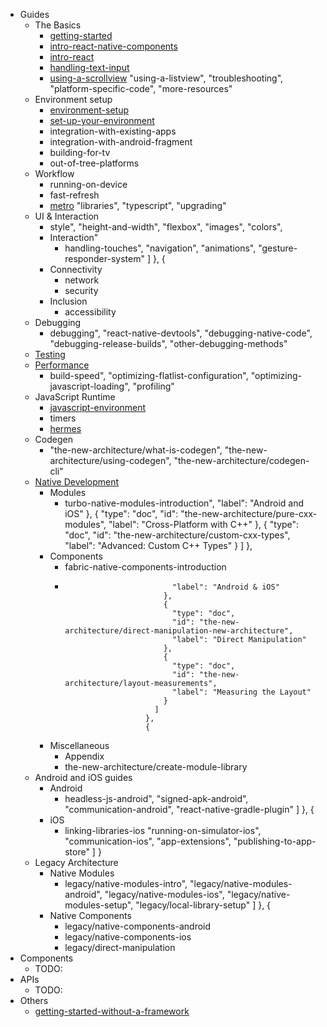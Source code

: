 * Guides
  * The Basics
    * [getting-started](introduction.md)
    * [intro-react-native-components](intro-react-native-components.md)
    * [intro-react](intro-react.md)
    * [handling-text-input](handling-text-input.md)
    * [using-a-scrollview](using-a-scrollview.md)
          "using-a-listview",
          "troubleshooting",
          "platform-specific-code",
          "more-resources"
  * Environment setup
    * [environment-setup](getting-started.md)
    * [set-up-your-environment](set-up-your-environment.md)
    * integration-with-existing-apps
    * integration-with-android-fragment
    * building-for-tv
    * out-of-tree-platforms
  * Workflow
    * running-on-device
    * fast-refresh
    * [metro](metro.md)
            "libraries",
            "typescript",
            "upgrading"
  * UI & Interaction
    * style",
              "height-and-width",
              "flexbox",
              "images",
              "colors",
    * Interaction"
      * handling-touches",
                    "navigation",
                    "animations",
                    "gesture-responder-system"
                  ]
                },
                {
    * Connectivity
      * network
      * security
    * Inclusion
      * accessibility
  * Debugging
    * debugging",
                  "react-native-devtools",
                  "debugging-native-code",
                  "debugging-release-builds",
                  "other-debugging-methods"
  * [Testing](testing-overview.md)
  * [Performance](performance.md)
    * build-speed",
                    "optimizing-flatlist-configuration",
                    "optimizing-javascript-loading",
                    "profiling"
  * JavaScript Runtime
    * [javascript-environment](javascript-environment.md)
    * timers
    * [hermes](hermes.md)
  * Codegen
    * "the-new-architecture/what-is-codegen",
                        "the-new-architecture/using-codegen",
                        "the-new-architecture/codegen-cli"
  * [Native Development](native-platforms.md)
    * Modules
      * turbo-native-modules-introduction",
                                  "label": "Android and iOS"
                                },
                                {
                                  "type": "doc",
                                  "id": "the-new-architecture/pure-cxx-modules",
                                  "label": "Cross-Platform with C++"
                                },
                                {
                                  "type": "doc",
                                  "id": "the-new-architecture/custom-cxx-types",
                                  "label": "Advanced: Custom C++ Types"
                                }
                              ]
                            },
    * Components
      * fabric-native-components-introduction
      * 
                                    "label": "Android & iOS"
                                  },
                                  {
                                    "type": "doc",
                                    "id": "the-new-architecture/direct-manipulation-new-architecture",
                                    "label": "Direct Manipulation"
                                  },
                                  {
                                    "type": "doc",
                                    "id": "the-new-architecture/layout-measurements",
                                    "label": "Measuring the Layout"
                                  }
                                ]
                              },
                              {
    * Miscellaneous
      * Appendix
      * the-new-architecture/create-module-library
  * Android and iOS guides
    * Android
      * headless-js-android",
                                    "signed-apk-android",
                                    "communication-android",
                                    "react-native-gradle-plugin"
                                  ]
                                },
                                {
    * iOS
      * linking-libraries-ios
                                        "running-on-simulator-ios",
                                        "communication-ios",
                                        "app-extensions",
                                        "publishing-to-app-store"
                                      ]
                                    }
  * Legacy Architecture
    * Native Modules
      * legacy/native-modules-intro",
                                            "legacy/native-modules-android",
                                            "legacy/native-modules-ios",
                                            "legacy/native-modules-setup",
                                            "legacy/local-library-setup"
                                          ]
                                        },
                                        {
    * Native Components
      * legacy/native-components-android
      * legacy/native-components-ios
      * legacy/direct-manipulation
* Components
  * TODO:
* APIs
  * TODO:
* Others
  * [getting-started-without-a-framework](get-started-without-a-framework.md)